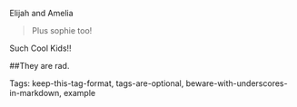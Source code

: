 Elijah and Amelia

> Plus sophie too!

Such Cool Kids!!

##They are rad.

Tags: keep-this-tag-format, tags-are-optional, beware-with-underscores-in-markdown, example
